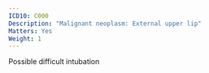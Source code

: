 ```yaml
---
ICD10: C000
Description: "Malignant neoplasm: External upper lip"
Matters: Yes
Weight: 1
---
```

Possible difficult intubation
